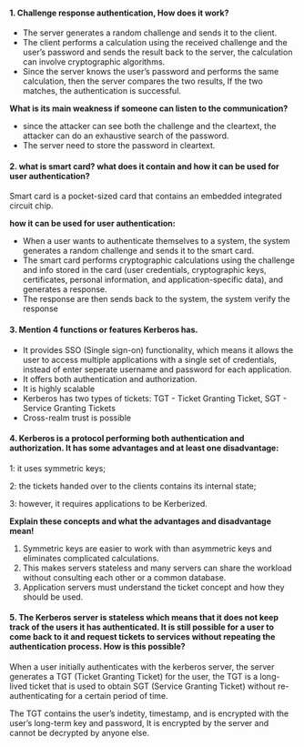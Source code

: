 #### 1. Challenge response authentication, How does it work?

- The server generates a random challenge and sends it to the client.
- The client performs a calculation using the received challenge and the user’s password and sends the result back to the server, the calculation can involve cryptographic algorithms.
- Since the server knows the user’s password and performs the same calculation, then the server compares the two results, If the two matches, the authentication is successful.

**What is its main weakness if someone can listen to the communication?**

- since the attacker can see both the challenge and the cleartext, the attacker can do an exhaustive search of the password.
- The server need to store the password in cleartext.

#### 2. what is smart card? what does it contain and how it can be used for user authentication?

Smart card is a pocket-sized card that contains an embedded integrated circuit chip.

**how it can be used for user authentication:**

- When a user wants to authenticate themselves to a system, the system generates a random challenge and sends it to the smart card.
- The smart card performs cryptographic calculations using the challenge and info stored in the card (user credentials, cryptographic keys, certificates, personal information, and application-specific data), and generates a response.
- The response are then sends back to the system, the system verify the response

#### 3. Mention 4 functions or features Kerberos has.

- It provides SSO (Single sign-on) functionality, which means it allows the user to access multiple applications with a single set of credentials, instead of enter seperate username and password for each application.
- It offers both authentication and authorization.
- It is highly scalable 
- Kerberos has two types of tickets: TGT - Ticket Granting Ticket, SGT - Service Granting Tickets
- Cross-realm trust is possible

#### 4. Kerberos is a protocol performing both authentication and authorization. It has some advantages and at least one disadvantage:

 1: it uses symmetric keys;

 2: the tickets handed over to the clients contains its internal state;

 3: however, it requires applications to be Kerberized.

**Explain these concepts and what the advantages and disadvantage mean!**

1. Symmetric keys are easier to work with than asymmetric keys and eliminates complicated calculations.
2. This makes servers stateless and many servers can share the workload without consulting each other or a common database.
3. Application servers must understand the ticket concept and how they should be used.



#### 5. The Kerberos server is stateless which means that it does not keep track of the users it has authenticated. It is still possible for a user to come back to it and request tickets to services without repeating the authentication process. How is this possible?

When a user initially authenticates with the kerberos server, the server generates a TGT (Ticket Granting Ticket) for the user, the TGT is a long-lived ticket that is used to obtain SGT (Service Granting Ticket) without re-authenticating for a certain period of time. 

The TGT contains the user’s indetity,  timestamp, and is encrypted with the user’s long-term key and password, It is encrypted by the server and cannot be decrypted by anyone else.
